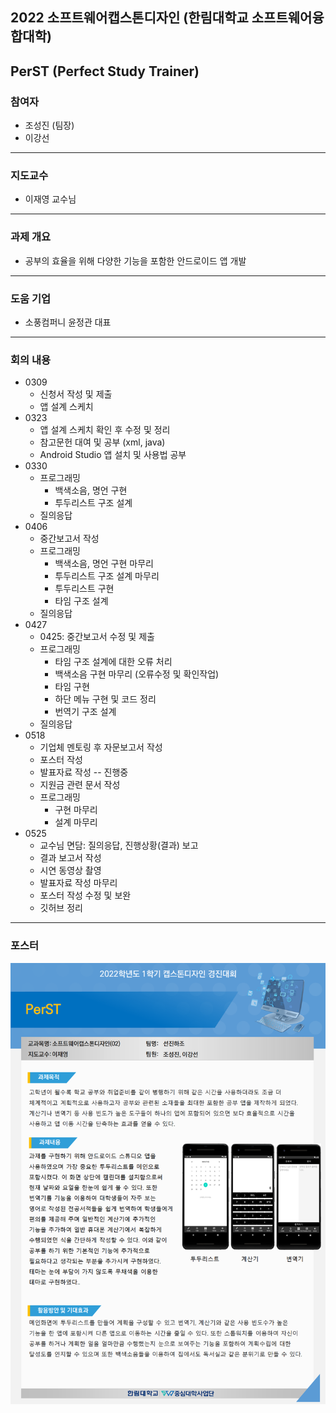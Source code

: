 ## 2022 소프트웨어캡스톤디자인 (한림대학교 소프트웨어융합대학)
## **PerST (Perfect Study Trainer)**

### 참여자
* 조성진 (팀장)
* 이강선
---

### 지도교수
* 이재영 교수님
---

### 과제 개요
* 공부의 효율을 위해 다양한 기능을 포함한 안드로이드 앱 개발
---

### 도움 기업
* 소풍컴퍼니 윤정관 대표
---

### 회의 내용
* 0309
  * 신청서 작성 및 제출
  * 앱 설계 스케치
* 0323
  * 앱 설계 스케치 확인 후 수정 및 정리
  * 참고문헌 대여 및 공부 (xml, java)
  * Android Studio 앱 설치 및 사용법 공부
* 0330
  * 프로그래밍
    * 백색소음, 명언 구현
    * 투두리스트 구조 설계
  * 질의응답
* 0406
  * 중간보고서 작성
  * 프로그래밍
    * 백색소음, 명언 구현 마무리
    * 투두리스트 구조 설계 마무리
    * 투두리스트 구현
    * 타임 구조 설계
  * 질의응답
* 0427
  * 0425: 중간보고서 수정 및 제출
  * 프로그래밍
    * 타임 구조 설계에 대한 오류 처리
    * 백색소음 구현 마무리 (오류수정 및 확인작업)
    * 타임 구현
    * 하단 메뉴 구현 및 코드 정리
    * 번역기 구조 설계
  * 질의응답
* 0518
  * 기업체 멘토링 후 자문보고서 작성
  * 포스터 작성
  * 발표자료 작성 -- 진행중
  * 지원금 관련 문서 작성
  * 프로그래밍
    * 구현 마무리
    * 설계 마무리
* 0525
  * 교수님 면담: 질의응답, 진행상황(결과) 보고
  * 결과 보고서 작성
  * 시연 동영상 촬영
  * 발표자료 작성 마무리
  * 포스터 작성 수정 및 보완
  * 깃허브 정리
---

### 포스터
![POSTER](./image.png)
